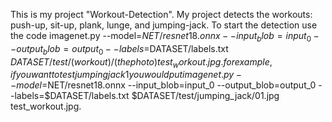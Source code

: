 This is my project "Workout-Detection". My project detects the workouts: push-up, sit-up, plank, lunge, and jumping-jack.
To start the detection use the code 
imagenet.py --model=$NET/resnet18.onnx --input_blob=input_0 --output_blob=output_0 --labels=$DATASET/labels.txt $DATASET/test/(workout)/(the photo) test_workout.jpg.
for example, if you want to test jumping jack 1 you would put 
imagenet.py --model=$NET/resnet18.onnx --input_blob=input_0 --output_blob=output_0 --labels=$DATASET/labels.txt $DATASET/test/jumping_jack/01.jpg test_workout.jpg.
